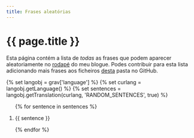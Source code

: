 ```yaml
---
title: Frases aleatórias
---
```


<link rel="stylesheet" type="text/css" href="highlighting.css">

<h1> {{ page.title }} </h1>

Esta página contém a lista de <i>todas</i> as frases que podem aparecer aleatoriamente no <a href='#footer'>rodapé</a> do meu blogue. Podes contribuir para esta lista adicionando mais frases aos ficheiros <a class='external-link no-image' target='_blank' href='https://github.com/rojergs/mathspp/tree/master/languages/'>desta</a> pasta no GitHub.

{% set langobj  = grav['language'] %}
{% set curlang  = langobj.getLanguage() %}
{% set sentences = langobj.getTranslation(curlang, 'RANDOM_SENTENCES', true) %}

<ol>
{% for sentence in sentences %}
    <li><a class="anchor" id="{{loop.index}}"></a><p id="p{{loop.index}}"> {{ sentence }} </p></li>
{% endfor %}
</ol>

<script type="text/javascript" src="highlighting.js"></script>
